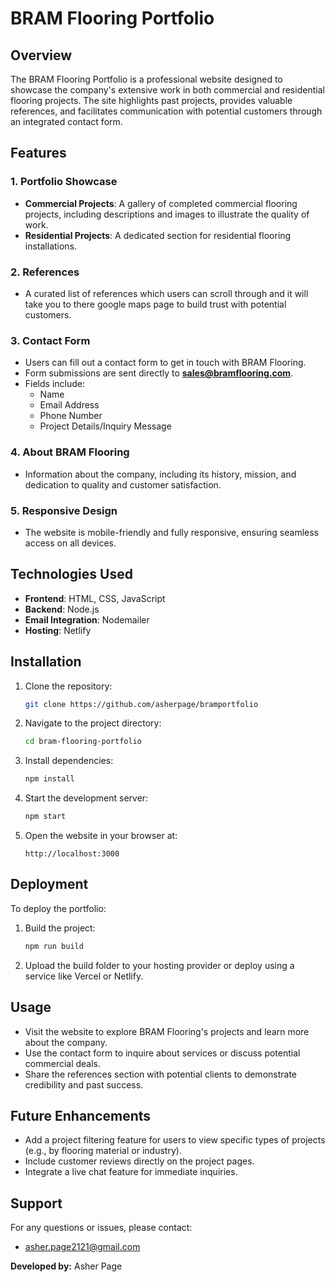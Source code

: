 # BRAM Flooring Portfolio

## Overview

The BRAM Flooring Portfolio is a professional website designed to showcase the company's extensive work in both commercial and residential flooring projects. The site highlights past projects, provides valuable references, and facilitates communication with potential customers through an integrated contact form.

## Features

### 1. **Portfolio Showcase**

- **Commercial Projects**: A gallery of completed commercial flooring projects, including descriptions and images to illustrate the quality of work.
- **Residential Projects**: A dedicated section for residential flooring installations.

### 2. **References**

- A curated list of references which users can scroll through and it will take you to there google maps page to build trust with potential customers.

### 3. **Contact Form**

- Users can fill out a contact form to get in touch with BRAM Flooring.
- Form submissions are sent directly to **sales@bramflooring.com**.
- Fields include:
  - Name
  - Email Address
  - Phone Number
  - Project Details/Inquiry Message

### 4. **About BRAM Flooring**

- Information about the company, including its history, mission, and dedication to quality and customer satisfaction.

### 5. **Responsive Design**

- The website is mobile-friendly and fully responsive, ensuring seamless access on all devices.

## Technologies Used

- **Frontend**: HTML, CSS, JavaScript
- **Backend**: Node.js
- **Email Integration**: Nodemailer
- **Hosting**: Netlify

## Installation

1. Clone the repository:
   ```bash
   git clone https://github.com/asherpage/bramportfolio
   ```
2. Navigate to the project directory:
   ```bash
   cd bram-flooring-portfolio
   ```
3. Install dependencies:
   ```bash
   npm install
   ```
4. Start the development server:
   ```bash
   npm start
   ```
5. Open the website in your browser at:
   ```
   http://localhost:3000
   ```

## Deployment

To deploy the portfolio:

1. Build the project:
   ```bash
   npm run build
   ```
2. Upload the build folder to your hosting provider or deploy using a service like Vercel or Netlify.

## Usage

- Visit the website to explore BRAM Flooring's projects and learn more about the company.
- Use the contact form to inquire about services or discuss potential commercial deals.
- Share the references section with potential clients to demonstrate credibility and past success.

## Future Enhancements

- Add a project filtering feature for users to view specific types of projects (e.g., by flooring material or industry).
- Include customer reviews directly on the project pages.
- Integrate a live chat feature for immediate inquiries.

## Support

For any questions or issues, please contact:

- asher.page2121@gmail.com

**Developed by:** Asher Page
